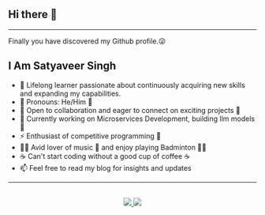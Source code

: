 ## Hi there 👋

---
Finally you have discovered my Github profile.😜  

I Am Satyaveer Singh
---
- 🔭  Lifelong learner passionate about continuously acquiring new skills and expanding my capabilities.
- 🌱  Pronouns: He/Him 👨
- 🌟  Open to collaboration and eager to connect on exciting projects 🌟
- 🚧  Currently working on Microservices Development, building llm models 🚧
- ⚡   Enthusiast of competitive programming 🎯
- 🤾‍♂️  Avid lover of music 🎼 and enjoy playing Badminton 🤾‍♂️
- ☕   Can't start coding without a good cup of coffee ☕
- 📫  Feel free to read my blog for insights and updates

<hr>
<br> 

<div align="center">
      <a href="https://github.com/ssyadav/github-readme-stats">
         <img src="https://github-readme-stats.vercel.app/api?username=ssyadav&show_icons=true" />
      </a>
      <a href="https://github.com/ssyadav/github-readme-stats">
         <img src="https://github-readme-stats.vercel.app/api/top-langs/?username=ssyadav&layout=compact&langs_count=8&card_width=420" />
      </a>
</div>
